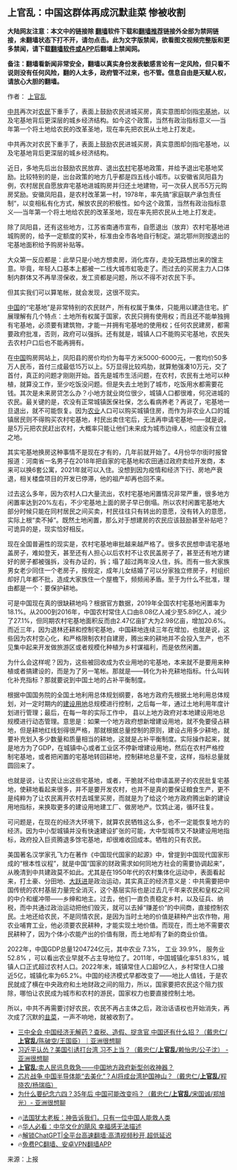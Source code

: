  <!-- 面包屑导航 --> <h2>上官乱：中国这群体再成沉默韭菜 惨被收割</h2> <p class="notice"><b>大陆网友注意：本文中的链接除 <a href="https://github.com/bannedbook/fanqiang" >翻墙</a>软件下载和<a href="https://github.com/killgcd/justmysocks/blob/master/README.md">翻墙推荐</a>链接外全部为禁网链接，未翻墙状态下打不开，请勿点击。此为文字版禁闻，欲看图文视频完整版和更多禁闻，请下载<a href="https://github.com/bannedbook/fanqiang">翻墙软件或APP</a>后翻墙上禁闻网。</p><p>备注：翻墙看新闻非常安全，翻墙以真实身份发表敏感言论有一定风险，但只看不说则没有任何风险，翻的人太多，政府管不过来，也不管。信息自由是天赋人权，请放心大胆的翻墙。</b></p>  <div class="entry"> <p>作者： <a href="https://www.bannedbook.org/bnews/tag/%e4%b8%8a%e5%ae%98%e4%b9%b1/" class="st_tag internal_tag" rel="tag" title="标签 上官乱 下的日志">上官乱</a></p> <p id="summary"><a href="https://www.bannedbook.org/bnews/tag/%e4%b8%ad%e5%85%b1/" class="st_tag internal_tag" rel="tag" title="标签 中共 下的日志">中共</a>再次对<a href="https://www.bannedbook.org/bnews/tag/%e5%86%9c%e6%b0%91/" class="st_tag internal_tag" rel="tag" title="标签 农民 下的日志">农民</a>下重手了，表面上鼓励农民进城买房，真实意图却剑指<a href="https://www.bannedbook.org/bnews/tag/%E5%AE%85%E5%9F%BA%E5%9C%B0/" class="st_tag internal_tag" rel="tag" title="标签 宅基地 下的日志">宅基地</a>，以及宅基地背后更深层的城乡经济结构。如今这个政策，当然有政治指标意义──当年第一个将土地给农民的改革圣地，现在率先把农民从土地上打发走。 </p> <p>中共再次对农民下重手了，表面上鼓励农民进城买房，真实意图却剑指宅基地，以及宅基地背后更深层的城乡经济结构。</p> <p>近日，多地先后出台鼓励农民放弃、退出<a href="https://www.bannedbook.org/bnews/tag/%E5%86%9C%E6%9D%91/" class="st_tag internal_tag" rel="tag" title="标签 农村 下的日志">农村</a>宅基地政策，并给予退出宅基地奖励。比较特别的是，出台政策的地方几乎都是四五线小城市。以安徽省凤阳县为例，农村居民自愿放弃宅基地进城购房并归还土地建物，可一次获人民币5万元购房奖励。安徽凤阳县，是农村改革第一村，1978年，率先搞“家庭联产承包责任制“，以变相私有化方式，解放农民的积极性。如今这个政策，当然有政治指标意义──当年第一个将土地给农民的改革圣地，现在率先把农民从土地上打发走。&nbsp;</p> <p>除了凤阳县，还有这些地方，江苏省南通市宣布，自愿退出（放弃）农村宅基地进城购房的，给予一定额度的奖补，标准由全市各地自行制定。湖北鄂州则按退出的宅基地面积给予购房补贴等。</p>  <p>大众第一反应都是：此举只是小地方想卖房，消化库存，走投无路想出来的馊主意。毕竟，年轻人口基本上都被一二线大城市虹吸走了。而过去的买房主力人口体制内群体又不再旱涝保收，发工资都是问题，所以不得不对农民下手。</p> <p>但其实我们可以算笔帐，就会发现，这很不现实。</p> <p><span class='wp_keywordlink_affiliate'><a href="https://www.bannedbook.org/" title="中国" target="_blank">中国</a></span>的“宅基地”是非常特别的农民财产，所有权属于集体，只能用以建造住宅。扩展理解有几个特点：土地所有权属于国家，农民只拥有使用权；而且还不能单独拥有宅基地，必须要有建筑物，才能一并拥有宅基地的使用权；任何农民建房，都需要政府批准，否则，政府可以强拆。还有就是，城镇人口不能购买宅基地，农民失去农村户口后也不能再拥有。&nbsp;</p> <p>在<a href="https://www.bannedbook.org/bnews/tag/%E4%B8%AD%E5%9B%BD/" class="st_tag internal_tag" rel="tag" title="标签 中国 下的日志">中国</a>购房网站上，凤阳县的房价均价为每平方米5000-6000元，一套均价50多万人民币，首付三成最低15万以上。5万显得比较鸡肋，就算勉强凑10万元，交了首付，真正的问题才刚刚开始。首先是城市生活问题，在农村，农民有土地可以种植，就算没工作，至少吃饭没问题。但是失去土地到了城市，吃饭用水都需要花钱。其次是未来房贷怎么办？小地方就业岗位很少，城镇人口都很难，何况进城的农民。最关键的是，农没有正常城镇医保社保，怎么看病养老？再说了，宅基地一旦退出，就不可能恢复。因为<a href="https://www.bannedbook.org/bnews/tag/%E5%86%9C%E4%B8%9A/" class="st_tag internal_tag" rel="tag" title="标签 农业 下的日志">农业</a>人口可以购买城镇住房，而作为非农业人口的城镇居民则不得购买农村宅基地，村民出卖住宅后，无法再申请宅基地——就是说，是5万元把农民赶出农村，大概率只能让他们未来成为城市边缘人，彻底没有立锥之地。</p> <p>其实宅基地换房这种事情不是现在才有的，几年前就开始了。4月份华尔街时报曾报道：河南省一名男子在2018年把自家的宅基地和农田通过政府卖给开发商，本来可以换6套公寓，2021年就可以入住。没想到因为疫情和经济下行、房地产衰退，相关楼盘项目的开发已停滞，他的祖产却再也回不来。</p>  <p>过去这么多年，因为农村人口大量流出，农村宅基地闲置情况非常严重，很多地方闲置率达到20%左右，不少宅基地上面的房子早已倒塌。所以农村闲置宅基地大部分时候只能在同村居民之间买卖，村民往往只有转出的意愿，没有转入的意愿，实际上根“卖不掉”。既然土地闲置，那么对于想建房的农民应该鼓励甚至补贴吧？可诡异的是，现实恰好相反。</p> <p>现在全国普遍性的现实是，农村宅基地审批越来越严格了。很多农民想申请宅基地盖房子，难如登天，甚至还有人担心以后农村不让农民盖房子了，甚至还有地方建好的房子都被强拆，没有办证的，拆；塌了超过两年没人住，拆。而有一些大家族男女老少同住一个老房子，按规定，成年儿女结婚了可以分家独立修房子，村组织却好几年都不批，造成大家族住一个屋檐下，频频闹矛盾。至于为什么不批准，理由都是一个：要保护耕地。</p> <p>可是中国现在真的很缺耕地吗？根据官方数据，2019年全国农村宅基地闲置率为18.1%。从2000到2016年，中国农村常住人口由8.08亿人减少至5.89亿人，减少了27.1%，但同期农村宅基地面积反而由2.47亿亩扩大为2.98亿亩，增加20.6%。而近三年，因为退林还耕和控制宅基地，中国耕地连续三年在增加，也就是说，这些因为农村空心化，和严格限制农村自建房，腾出来的耕地并不会投入生产，也不见集中起来开发做旅游区或者规模化种植为乡村谋福利，而是依然闲置。</p> <p>为什么会这样呢？因为，这些被回收成为农业用地的宅基地，本来就不是要用来种植或者搞建设的，而是为了另一笔帐。那就是——转化为补充耕地指标。什么叫转化补充指标？那就要说到中国土地的占补平衡制度。&nbsp;</p> <p>根据中国国务院的全国土地利用总体规划纲要，各地方政府先根据土地利用总体规划，对一定时期内的<a href="https://www.bannedbook.org/bnews/tag/%E5%BB%BA%E8%AE%BE%E7%94%A8%E5%9C%B0/" class="st_tag internal_tag" rel="tag" title="标签 建设用地 下的日志">建设用地</a>总规模进行控制，之后每一年，通过土地利用年度计划进行管理；最后，在每一年的实际工作中，&nbsp;县以上地方政府对本地建设用地总规模进行动态管理。意思是：如果一个地方政府想新增建设用地，就不免要侵占耕地，但是耕地红线划得很严格，那就根据总量控制的原则，建设占用多少耕地，就要补充划入多少数量和质量相当的耕地，这就是占补平衡制度。实际操作起来，就是地方为了GDP，在城镇中心或者工业区不停新增建设用地，然后在农村严格控制宅基地，或者把闲置的宅基地转回耕地，控制耕地总量不变，这样，指标总量就圆回来了。&nbsp;</p>  <p>也就是说，让农民让出这些宅基地，或者，干脆就不给申请盖房子的农民批复宅基地，使耕地看起来很多，并不是要开发农村，也并不是真的要保证粮食生产，更不是纯粹为了让农民离开农村去城里买房，而就是为了给这个地方政府腾出新的建设用地指标，来换取更多的建设用地建工厂、做房地产。饮鸩止渴，循环往复。&nbsp;</p> <p>可问题是，在现在的经济大环境下，就算农民牺牲这么多，也不一定能恢复地方的经济。因为中小型城镇并没有快速建设扩张的可能，大中型城市又不缺建设用地指标，政府投入巨资腾退多馀宅基地，却很难收回成本。牺牲的只有农民。</p> <p>美国著名汉学家孔飞力在著作《中国现代国家的起源》中，曾提到中国现代国家形成的“根本性议程”，就是中国“国家的财政需求如何同地方社会的需要协调起来”，从晚清到中共建政莫不如此。尤其是在1950年代的农村集体化运动中，表面看起来，打土豪、分田地、<span class='wp_keywordlink'><a href="https://www.bannedbook.org/forum2/topic242.html" title="大跃进亲历记" target="_blank">大跃进</a></span>是政治运动，其实真正的经济意义是：中共需要把中国传统的农村基层力量完全消灭，这个基层实际也是过去几千年来农民和皇权之间的中介和缓冲带——乡绅和地主。过去，他们一直负责稳定乡村，以及征兵、纳税，而中共通过政治运动把他们毁灭，就可以去掉“赚差价”的中间商，直接控制农民。土地还给农民，不是同情农民，是因为当时土地的价值是耕种产出农作物，用农业哺育工业，他必须要农民耕种，才能实现土地价值。而现在，而土地不需要农民耕种了，因为个体小农能产出的价值有限，而土地却有了新的商业价值。</p> <p>2022年，中国GDP总量1204724亿元，其中农业&nbsp;7.3%，&nbsp;工业 39.9%， 服务业 52.8% ，可以看出农业早就不占主导地位了。2011年，中国城镇化率51.83%，城镇人口正式超过农村人口。2022年末，城镇常住人口超9亿人，乡村常住人口接近5亿，城镇化率为65.2%。中国的经济模式早都改变了——地比人值钱，于是农民就成了横在中央政府和土地财政之间的阻力，所以，国家要把农民这个阻力拔除，哪怕让农民成为城市和农村的游民，国家权力也要直接控制土地。&nbsp;</p> <p>所以，中共不再需要讨好农民，农民不再占主体之后，政治话语权也开始消失，再次成了沉默的<a href="https://www.bannedbook.org/bnews/tag/%e9%9f%ad%e8%8f%9c/" class="st_tag internal_tag" rel="tag" title="标签 韭菜 下的日志">韭菜</a>，一声不响地，就被收割了。</p>  <!--<div id="taboola-mid-1"></div>--><ul class='op-related-articles' title='相关阅读'> <li><a href='https://www.bannedbook.org/bnews/comments/20240629/2055972.html' target='_blank'>三中全会 中国经济无解药？查税、造假、捉贪官 中国还有什么招？（戴忠仁/<b>上官乱</b>/陈破空/王国臣）｜亚洲很想聊</a></li> <li><a href='https://www.bannedbook.org/bnews/comments/20240622/2053063.html' target='_blank'>习近平认怂？美国引诱打台湾 习不上当？（戴忠仁/<b>上官乱</b>/赖怡忠/公子沈） - 亚洲很想聊</a></li> <li><a href='https://www.bannedbook.org/bnews/comments/20240613/2049356.html' target='_blank'><b>上官乱</b>:卖人民讯息救急——中国地方政府新型创收神器？</a></li> <li><a href='https://www.bannedbook.org/bnews/comments/20240608/2047182.html' target='_blank'>芯片战争 中国半导体能“去美化”？AI将成台湾护国神山？（戴忠仁/<b>上官乱</b>/程晓农/杨瑞临）</a></li> <li><a href='https://www.bannedbook.org/bnews/comments/20240531/2043989.html' target='_blank'>为什么要纪念六四？35年后 中国可能改变吗？（戴忠仁/<b>上官乱</b>/宋国诚/郑旭光）- 亚洲很想聊</a></li> </ul> <ul class="texttj"> <li>🔥<a href="https://www.bannedbook.org/bnews/ssgc/20230219/1850782.html" target="_blank">法国犹太老板：神告诉我们，只有一位中国人能救人类</a></li> <li>🔥<a href="https://www.bannedbook.org/bnews/comments/20220220/1694796.html" target="_blank">华人必看：中华文化的飓风 幸福感无法描述</a></li> <li>🔥<a href="https://github.com/bannedbook/fanqiang/wiki/V2ray%E6%9C%BA%E5%9C%BA" target="_blank">解锁ChatGPT|全平台高速翻墙:高清视频秒开,超低延迟</a></li> <li>🔥<a href="https://github.com/bannedbook/fanqiang/wiki/%E7%A6%81%E9%97%BB%E7%BD%91%E5%AE%89%E5%8D%93%E7%BF%BB%E5%A2%99%E6%96%B0%E9%97%BBAPP" target="_blank">免费PC翻墙、安卓VPN翻墙APP</a></li> </ul><p class="src-info">来源：上报 </p><a name='sharetosocial'></a> <div style="margin-bottom:5px;padding-bottom:5px;clear:both"> <div id="archive-pix-1" class="banner-ads"> <!-- AuctionX Display platform tag START --> <div id="27602x728x90x621x_ADSLOT1" clicktrack="%%CLICK_URL_ESC%%"></div>  <!-- AuctionX Display platform tag END --> </div> <div id="archive-pix-2" class="banner-ads"> <!-- AuctionX Display platform tag START --> <div id="27556x300x250x621x_ADSLOT1" clicktrack="%%CLICK_URL_ESC%%" style="margin:0 auto;text-align:center"></div>  <!-- AuctionX Display platform tag END --> </div> </div>  <div id="archive-pix-1" class="banner-ads"> <!-- AuctionX Display platform tag START --> <div id="27603x728x90x621x_ADSLOT1" clicktrack="%%CLICK_URL_ESC%%"></div>  <!-- AuctionX Display platform tag END --> </div> </div><!--END ENTRY--> 
